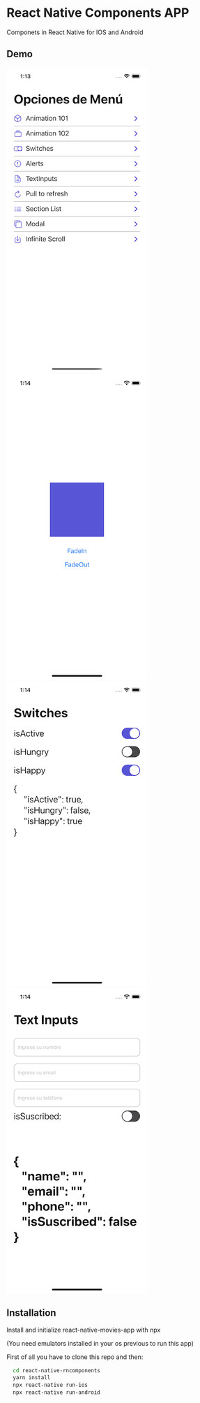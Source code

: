 # React Native Components APP

Componets in React Native for IOS and Android

## Demo

![image](./simulator.png)
![image](./simulator2.png)
![image](./simulator3.png)
![image](./simulator4.png)

## Installation

Install and initialize react-native-movies-app with npx

(You need emulators installed in your os previous to run this app)

First of all you have to clone this repo and then:

```bash
  cd react-native-rncomponents
  yarn install
  npx react-native run-ios
  npx react-native run-android
```
